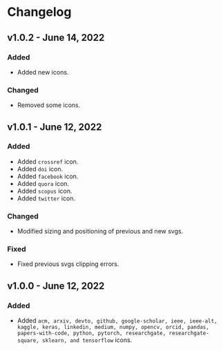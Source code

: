 # Changelog
## v1.0.2 - June 14, 2022
### Added
- Added new icons.

### Changed
- Removed some icons.

## v1.0.1 - June 12, 2022
### Added
- Added ```crossref``` icon.
- Added ```doi``` icon.
- Added ```facebook``` icon.
- Added ```quora``` icon.
- Added ```scopus``` icon.
- Added ```twitter``` icon.

### Changed
- Modified sizing and positioning of previous and new svgs.

### Fixed
- Fixed previous svgs clipping errors.

## v1.0.0 - June 12, 2022
### Added
- Added ```acm, arxiv, devto, github, google-scholar, ieee, ieee-alt, kaggle, keras, linkedin, medium, numpy, opencv, orcid, pandas, papers-with-code, python, pytorch, researchgate, researchgate-square, sklearn, and tensorflow``` icons.
